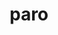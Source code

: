 ---
title: paro
ch: [r]
meaning: to prepare
pos: verb
inf: parare
secondppstem: par
infend: are
thirdpp: paravi
fourthpp: paratus
conjugation: first
---